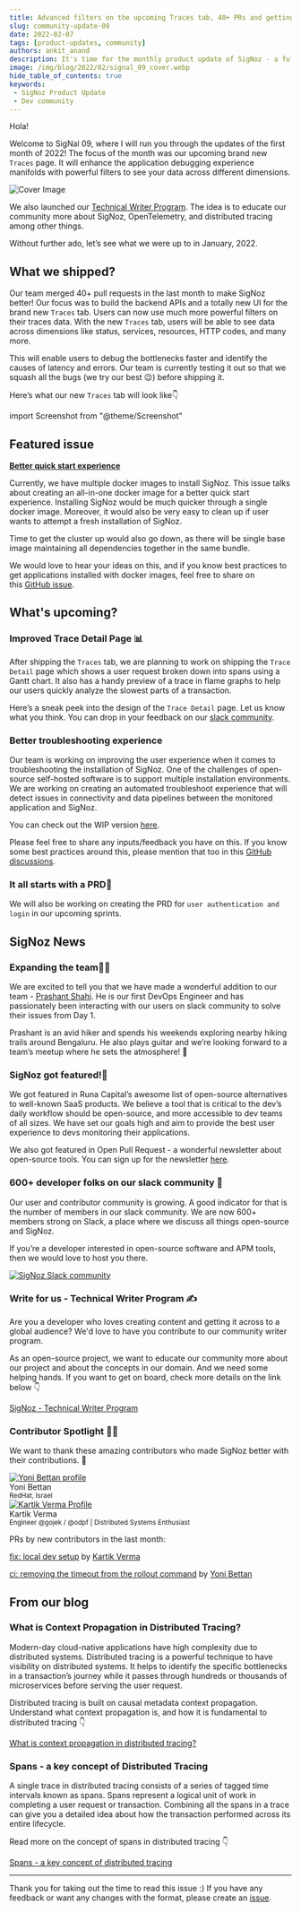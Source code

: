 ```yaml
---
title: Advanced filters on the upcoming Traces tab, 40+ PRs and getting featured - SigNal 09
slug: community-update-09
date: 2022-02-07
tags: [product-updates, community]
authors: ankit_anand
description: It's time for the monthly product update of SigNoz - a full-stack open-source APM tool. Find out what we've been upto at SigNoz during January, 2022.
image: /img/blog/2022/02/signal_09_cover.webp
hide_table_of_contents: true
keywords:
 - SigNoz Product Update
 - Dev community
---
```

<head>
  <link rel="canonical" href="https://signoz.io/blog/community-update-09/"/>
</head>

Hola!

Welcome to SigNal 09, where I will run you through the updates of the first month of 2022! The focus of the month was our upcoming brand new `Traces` page. It will enhance the application debugging experience manifolds with powerful filters to see your data across different dimensions.

<!--truncate-->

![Cover Image](/img/blog/2022/02/signal_09_cover.webp)

We also launched our [Technical Writer Program](https://signoz.io/technical-writer-program/). The idea is to educate our community more about SigNoz, OpenTelemetry, and distributed tracing among other things.

Without further ado, let’s see what we were up to in January, 2022.

## What we shipped?

Our team merged 40+ pull requests in the last month to make SigNoz better! Our focus was to build the backend APIs and a totally new UI for the brand new `Traces` tab. Users can now use much more powerful filters on their traces data. With the new `Traces` tab, users will be able to see data across dimensions like status, services, resources, HTTP codes, and many more.

This will enable users to debug the bottlenecks faster and identify the causes of latency and errors. Our team is currently testing it out so that we squash all the bugs (we try our best 😉) before shipping it.

Here’s what our new `Traces` tab will look like👇

import Screenshot from "@theme/Screenshot"

<Screenshot
   alt="The all-new Traces tab with an exhaustive set of advanced filters"
   height={500}
   src="/img/blog/2022/02/trace_filters_v2.webp"
   title="The all-new Traces tab with an exhaustive set of advanced filters"
   width={700}
/>

## Featured issue

**[Better quick start experience](https://github.com/SigNoz/signoz/issues/649)**

Currently, we have multiple docker images to install SigNoz. This issue talks about creating an all-in-one docker image for a better quick start experience. Installing SigNoz would be much quicker through a single docker image. Moreover, it would also be very easy to clean up if user wants to attempt a fresh installation of SigNoz.

Time to get the cluster up would also go down, as there will be single base image maintaining all dependencies together in the same bundle.

We would love to hear your ideas on this, and if you know best practices to get applications installed with docker images, feel free to share on this [GitHub issue](https://github.com/SigNoz/signoz/issues/649).

## What's upcoming?

### Improved Trace Detail Page 📊

After shipping the `Traces` tab, we are planning to work on shipping the `Trace Detail` page which shows a user request broken down into spans using a Gantt chart. It also has a handy preview of a trace in flame graphs to help our users quickly analyze the slowest parts of a transaction. 

Here’s a sneak peek into the design of the `Trace Detail` page. Let us know what you think. You can drop in your feedback on our [slack community](https://signoz.io/slack).

<Screenshot
   alt="Traces detail tab"
   height={500}
   src="/img/blog/2022/02/trace-detail_page.webp"
   title="Trace detail tab shows a trace broken down into spans. It’s the most popular and convenient way to visualize a transaction across its entire journey."
   width={700}
/>

### Better troubleshooting experience

Our team is working on improving the user experience when it comes to troubleshooting the installation of SigNoz. One of the challenges of open-source self-hosted software is to support multiple installation environments. We are working on creating an automated troubleshoot experience that will detect issues in connectivity and data pipelines between the monitored application and SigNoz.

You can check out the WIP version [here](https://github.com/SigNoz/troubleshoot).

Please feel free to share any inputs/feedback you have on this. If you know some best practices around this, please mention that too in this [GitHub discussions](https://github.com/SigNoz/signoz/discussions/680).

### It all starts with a PRD📄

We will also be working on creating the PRD for `user authentication and login` in our upcoming sprints.

## SigNoz News

### Expanding the team🧔‍♂️

We are excited to tell you that we have made a wonderful addition to our team - [Prashant Shahi](https://www.linkedin.com/in/prashantshahi/). He is our first DevOps Engineer and has passionately been interacting with our users on slack community to solve their issues from Day 1.

Prashant is an avid hiker and spends his weekends exploring nearby hiking trails around Bengaluru. He also plays guitar and we’re looking forward to a team’s meetup where he sets the atmosphere! 🎸

### SigNoz got featured!📸

We got featured in Runa Capital’s awesome list of open-source alternatives to well-known SaaS products. We believe a tool that is critical to the dev’s daily workflow should be open-source, and more accessible to dev teams of all sizes. We have set our goals high and aim to provide the best user experience to devs monitoring their applications.

[<Screenshot
   alt="awesome oss alternatives"
   height={400}
   src="/img/blog/2022/02/awesome-oss-alternatives.webp"
   width={700}
/>](https://github.com/RunaCapital/awesome-oss-alternatives)

We also got featured in Open Pull Request - a wonderful newsletter about open-source tools. You can sign up for the newsletter [here](https://openpullrequest.substack.com/).

<Screenshot
   alt="open pull request newsletter featured signoz"
   height={220}
   src="/img/blog/2022/02/open-pull-request.webp"
   width={400}
/>

### 600+ developer folks on our slack community 🥳

Our user and contributor community is growing. A good indicator for that is the number of members in our slack community. We are now 600+ members strong on Slack, a place where we discuss all things open-source and SigNoz.

If you’re a developer interested in open-source software and APM tools, then we would love to host you there.

[![SigNoz Slack community](/img/blog/common/join_slack_cta.png)](https://signoz.io/slack)

### Write for us - Technical Writer Program ✍️

Are you a developer who loves creating content and getting it across to a global audience? We'd love to have you contribute to our community writer program.

As an open-source project, we want to educate our community more about our project and about the concepts in our domain. And we need some helping hands. If you want to get on board, check more details on the link below 👇

[SigNoz - Technical Writer Program](https://signoz.io/technical-writer-program/)

### Contributor Spotlight 🧑‍💻

We want to thank these amazing contributors who made SigNoz better with their contributions. 🤗

<div class="row">
    <div class="col col--6">
      <div class="avatar">
      <a
         class="avatar__photo-link avatar__photo avatar__photo--lg"
         href="https://github.com/ybettan"
      >
         <img
            alt="Yoni Bettan profile"
            src="https://avatars.githubusercontent.com/u/29724509?v=4"
         />
      </a>
      <div class="avatar__intro">
         <div class="avatar__name">Yoni Bettan</div>
         <small class="avatar__subtitle">
            RedHat, Israel
         </small>
      </div>
      </div>
   </div>
    <div class="col col--6">
      <div class="avatar">
      <a
         class="avatar__photo-link avatar__photo avatar__photo--lg"
         href="https://github.com/krtkvrm"
      >
         <img
            alt="Kartik Verma Profile"
            src="https://avatars.githubusercontent.com/u/3920286?v=4"
         />
      </a>
      <div class="avatar__intro">
         <div class="avatar__name">Kartik Verma</div>
         <small class="avatar__subtitle">
            Engineer @gojek / @odpf | Distributed Systems Enthusiast
         </small>
      </div>
      </div>
   </div>
</div>

<p></p>

PRs by new contributors in the last month:

[fix: local dev setup](https://github.com/SigNoz/signoz/pull/599) by [Kartik Verma](https://github.com/krtkvrm)

[ci: removing the timeout from the rollout command](https://github.com/SigNoz/signoz/pull/605) by [Yoni Bettan](https://github.com/ybettan)

## From our blog

### What is Context Propagation in Distributed Tracing?

Modern-day cloud-native applications have high complexity due to distributed systems. Distributed tracing is a powerful technique to have visibility on distributed systems. It helps to identify the specific bottlenecks in a transaction’s journey while it passes through hundreds or thousands of microservices before serving the user request.

Distributed tracing is built on causal metadata context propagation. Understand what context propagation is, and how it is fundamental to distributed tracing 👇

[What is context propagation in distributed tracing?](https://signoz.io/blog/context-propagation-in-distributed-tracing/)

### Spans - a key concept of Distributed Tracing

A single trace in distributed tracing consists of a series of tagged time intervals known as spans. Spans represent a logical unit of work in completing a user request or transaction. Combining all the spans in a trace can give you a detailed idea about how the transaction performed across its entire lifecycle.

<Screenshot
   alt="open pull request newsletter featured signoz"
   height={500}
   src="/img/blog/2022/02/trace_spans.webp"
   title="A sample trace demonstrating a request initiated by a frontend web client."
   width={700}
/>

Read more on the concept of spans in distributed tracing 👇

[Spans - a key concept of distributed tracing](https://signoz.io/blog/distributed-tracing-span/)

---

Thank you for taking out the time to read this issue :) If you have any feedback or want any changes with the format, please create an [issue](https://github.com/SigNoz/signoz/issues).